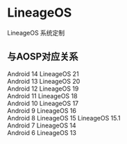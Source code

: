 # LineageOS
LineageOS 系统定制

## 与AOSP对应关系
Android 14			LineageOS 21					</br>
Android 13			LineageOS 20					</br>
Android 12			LineageOS 19					</br>
Android 11			LineageOS 18					</br>
Android 10			LineageOS 17					</br>
Android 9			  LineageOS 16					</br>
Android 8			  LineageOS 15    LineageOS 15.1			</br>
Android 7			  LineageOS 14					</br>
Android 6			  LineageOS 13					</br>
